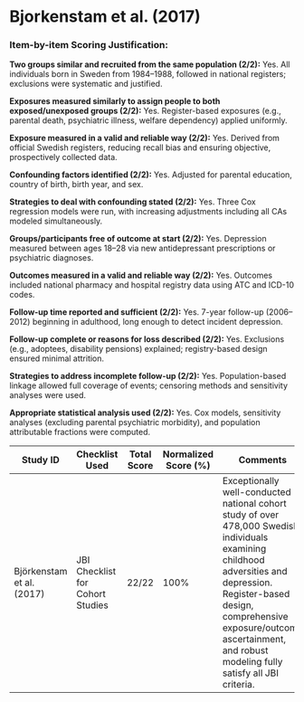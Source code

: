 # Bjorkenstam et al. (2017)

### Item-by-item Scoring Justification:

**Two groups similar and recruited from the same population (2/2):** Yes. All individuals born in Sweden from 1984–1988, followed in national registers; exclusions were systematic and justified.

**Exposures measured similarly to assign people to both exposed/unexposed groups (2/2):** Yes. Register-based exposures (e.g., parental death, psychiatric illness, welfare dependency) applied uniformly.

**Exposure measured in a valid and reliable way (2/2):** Yes. Derived from official Swedish registers, reducing recall bias and ensuring objective, prospectively collected data.

**Confounding factors identified (2/2):** Yes. Adjusted for parental education, country of birth, birth year, and sex.

**Strategies to deal with confounding stated (2/2):** Yes. Three Cox regression models were run, with increasing adjustments including all CAs modeled simultaneously.

**Groups/participants free of outcome at start (2/2):** Yes. Depression measured between ages 18–28 via new antidepressant prescriptions or psychiatric diagnoses.

**Outcomes measured in a valid and reliable way (2/2):** Yes. Outcomes included national pharmacy and hospital registry data using ATC and ICD-10 codes.

**Follow-up time reported and sufficient (2/2):** Yes. 7-year follow-up (2006–2012) beginning in adulthood, long enough to detect incident depression.

**Follow-up complete or reasons for loss described (2/2):** Yes. Exclusions (e.g., adoptees, disability pensions) explained; registry-based design ensured minimal attrition.

**Strategies to address incomplete follow-up (2/2):** Yes. Population-based linkage allowed full coverage of events; censoring methods and sensitivity analyses were used.

**Appropriate statistical analysis used (2/2):** Yes. Cox models, sensitivity analyses (excluding parental psychiatric morbidity), and population attributable fractions were computed.

| Study ID | Checklist Used | Total Score | Normalized Score (%) | Comments |
| --- | --- | --- | --- | --- |
| Björkenstam et al. (2017) | JBI Checklist for Cohort Studies | 22/22 | 100% | Exceptionally well-conducted national cohort study of over 478,000 Swedish individuals examining childhood adversities and depression. Register-based design, comprehensive exposure/outcome ascertainment, and robust modeling fully satisfy all JBI criteria. |
